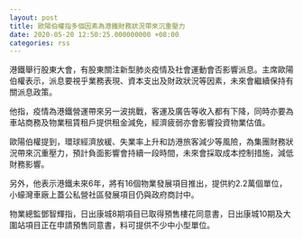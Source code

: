 ```yaml
---
layout: post
title: 歐陽伯權指多個因素為港鐵財務狀況帶來沉重壓力
date: 2020-05-20 12:50:25.000000000 +08:00
categories: rss
---
```


港鐵舉行股東大會，有股東關注新型肺炎疫情及社會運動會否影響派息。主席歐陽伯權表示，派息要視乎業務表現、資本支出及財政狀況等因素，未來會繼續保持有關派息政策。

他指，疫情為港鐵營運帶來另一波挑戰，客運及廣告等收入都有下降，同時亦要為車站商務及物業租賃租戶提供租金減免，經濟疲弱亦會影響投資物業估值。

歐陽伯權提到，環球經濟放緩、失業率上升和訪港旅客減少等風險，為集團財務狀況帶來沉重壓力，預計負面影響會持續一段時間，未來會採取成本控制措施，減低財務影響。

另外，他表示港鐵未來6年，將有16個物業發展項目推出，提供約2.2萬個單位，小蠔灣車廠上蓋公私營社區發展項目仍與政府商討中。

物業總監鄧智輝指，日出康城8期項目已取得預售樓花同意書，日出康城10期及大圍站項目正在申請預售同意書，料可提供不少中小型單位。
